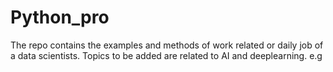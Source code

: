 # Python_pro
The repo contains the examples and methods of work related or daily job of a data scientists. 
Topics to be added are related to AI and deeplearning.
e.g

